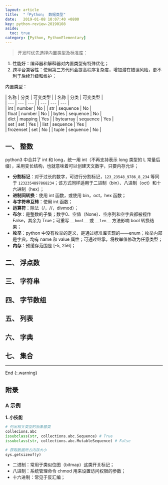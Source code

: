 ```yaml
---
layout: article
title:  "「Python」 数据类型"
date:   2019-01-08 10:07:40 +0800
key: python-review-20190108
aside:
  toc: true
category: [Python, PythonElementary]
---
```


>开发时优先选择内置类型及标准库：  
1. 性能好：编译器和解释器对内置类型有特殊优化；   
1. 跨平台兼容性：使用第三方代码会提高程序复杂度，增加潜在错误风险，更不利于后续升级和维护；    

内置类型：  

| 名称 | 分类 | 可变类型 |  | 名称 | 分类 | 可变类型 |  
| --- | --- | --- |  | --- | --- | --- |  
| int | number | No |  | str | sequence | No |  
| float | number | No |  | bytes | sequence | No |  
| dict | mapping | Yes |  | bytearray | sequence | Yes |  
| set | set | Yes |  | list | sequence | Yes |  
| frozenset | set | No |  | tuple | sequence | No |  


## 一、 整数
python3 中合并了 int 和 long，统一用 int（不再支持表示 long 类型的 L 常量后缀），采用变长结构，也就意味着可以创建天文数字，只要内存允许；  

- **分割标记**：对于过长的数字，可进行分割标记，`123_23548_9786_8_234` 等同于 `1232354897868234`；该方式同样适用于二进制（bin）、八进制（oct）和十六进制（hex）；    
- **进制间转换**：使用 int 函数，或使用 bin，oct，hex 函数；  
- **与字符串互转**：使用 int 函数；  
- **运算符**：除法（/，//，divmod）；  
- **布尔**：是整数的子集；数字0、空值（None）、空序列和空字典都被视作 False，其余为 True；可重写 `__bool__` 或 `__len__` 方法影响 bool 转换结果；    
- **枚举**：python 中没有枚举的定义，是通过标准库实现的——enum；枚举内部是字典，均有 name 和 value 属性；可通过继承，将枚举值修改为任意类型；  
- **内存**：预缓存范围是 [-5, 256]；  

## 二、 浮点数

## 三、 字符串

## 四、 字节数组

## 五、 列表

## 六、 字典

## 七、 集合


-------------------  
 End
{:.warning}  



## 附录
### A 示例
**1. 小技能**  

```Python
# 列出相关类型的抽象基类
collecions.abc
issubclass(str, collections.abc.Sequence) # True
issubclass(str, collections.abc.MutableSequence) # False

# 获取数据所占内存大小
sys.getsizeof(y)
```

- 二进制：常用于类似位图（bitmap）这类开关标记；  
- 八进制：系统管理命令 chmod 用来设置访问权限的参数；  
- 十六进制：常见于反汇编；  
